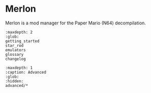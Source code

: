 # Merlon

Merlon is a mod manager for the Paper Mario (N64) decompilation.

```{toctree}
:maxdepth: 2
:glob:
getting_started
star_rod
emulators
glossary
changelog
```

```{toctree}
:maxdepth: 1
:caption: Advanced
:glob:
:hidden:
advanced/*
```
